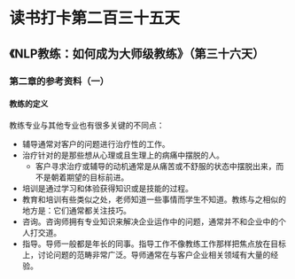 读书打卡第二百三十五天
===

《NLP教练：如何成为大师级教练》（第三十六天）
---

### 第二章的参考资料（一）

#### 教练的定义

教练专业与其他专业也有很多关键的不同点：
* 辅导通常对客户的问题进行治疗性的工作。
* 治疗针对的是那些想从心理或且生理上的病痛中摆脱的人。
    * 客户寻求治疗或辅导的动机通常是从痛苦或不舒服的状态中摆脱出来，而不是朝着期望的目标前进。
* 培训是通过学习和体验获得知识或是技能的过程。
* 教育和培训有些类似之处，老师知道一些事情而学生不知道。教练与之相似的地方是：它们通常都关注技巧。
* 咨询。咨询师拥有专业知识来解决企业运作中的问题，通常并不和企业中的个人打交道。
* 指导。导师一般都是年长的同事。指导工作不像教练工作那样把焦点放在目标上，讨论问题的范畴非常广泛。导师通常在与客户企业相关领域有大量的经验。